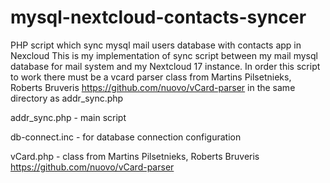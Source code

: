# mysql-nextcloud-contacts-syncer
PHP script which sync mysql mail users database with contacts app in Nexcloud
This is my implementation of sync script between my mail mysql database for mail system and my Nextcloud 17 instance.
In order this script to work there must be a vcard parser class from Martins Pilsetnieks, Roberts Bruveris 
https://github.com/nuovo/vCard-parser in the same directory as addr_sync.php

addr_sync.php - main script

db-connect.inc - for database connection configuration

vCard.php - class from Martins Pilsetnieks, Roberts Bruveris https://github.com/nuovo/vCard-parser
